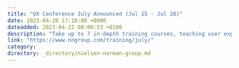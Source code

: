 ```yaml
---
title: "UX Conference July Announced (Jul 15 - Jul 28)"
date: 2023-04-20 17:18:00 +0000
dateadded: 2023-04-22 00:00:53 +0100
description: "Take up to 7 in-depth training courses, teaching user experience best practices for successful design. Conference focused on long-lasting skills for UX professionals. July 15 - July 28, 2023."
link: "https://www.nngroup.com/training/july/"
category:
directory: _directory/nielsen-norman-group.md
---
```

